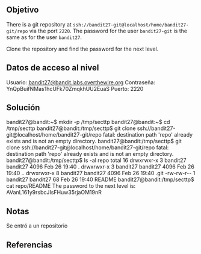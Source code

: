 ## Objetivo
There is a git repository at `ssh://bandit27-git@localhost/home/bandit27-git/repo` via the port `2220`. The password for the user `bandit27-git` is the same as for the user `bandit27`.

Clone the repository and find the password for the next level.
## Datos de acceso al nivel
Usuario: bandit27@bandit.labs.overthewire.org
Contraseña: YnQpBuifNMas1hcUFk70ZmqkhUU2EuaS
Puerto: 2220
## Solución
bandit27@bandit:~$ mkdir -p /tmp/secttp
bandit27@bandit:~$ cd /tmp/secttp
bandit27@bandit:/tmp/secttp$ git clone ssh://bandit27-git@localhost/home/bandit27-git/repo
fatal: destination path 'repo' already exists and is not an empty directory.
bandit27@bandit:/tmp/secttp$ git clone ssh://bandit27-git@localhost/home/bandit27-git/repo
fatal: destination path 'repo' already exists and is not an empty directory.
bandit27@bandit:/tmp/secttp$ ls -al repo
total 16
drwxrwxr-x 3 bandit27 bandit27 4096 Feb 26 19:40 .
drwxrwxr-x 3 bandit27 bandit27 4096 Feb 26 19:40 ..
drwxrwxr-x 8 bandit27 bandit27 4096 Feb 26 19:40 .git
-rw-rw-r-- 1 bandit27 bandit27   68 Feb 26 19:40 README
bandit27@bandit:/tmp/secttp$ cat repo/README
The password to the next level is: AVanL161y9rsbcJIsFHuw35rjaOM19nR

## Notas
Se entró a un repositorio

## Referencias 
